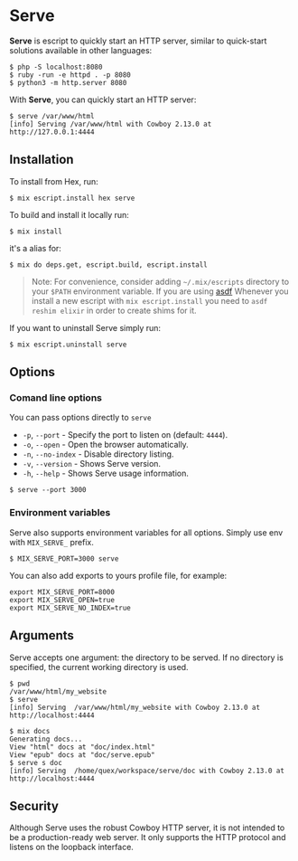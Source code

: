 # Serve

**Serve** is escript to quickly start an HTTP server, similar to quick-start solutions available in other languages:

```shell
$ php -S localhost:8080
$ ruby -run -e httpd . -p 8080
$ python3 -m http.server 8080
```

With **Serve**, you can quickly start an HTTP server:

```shell
$ serve /var/www/html
[info] Serving /var/www/html with Cowboy 2.13.0 at http://127.0.0.1:4444
```

## Installation

To install from Hex, run:

    $ mix escript.install hex serve

To build and install it locally run:

    $ mix install

it's a alias for:

    $ mix do deps.get, escript.build, escript.install

> Note: For convenience, consider adding `~/.mix/escripts` directory to your `$PATH` environment variable.
> If you are using [asdf](https://github.com/asdf-vm/asdf) Whenever you install a new escript with `mix escript.install` you need to `asdf reshim elixir` in order to create shims for it.

If you want to uninstall Serve simply run:

    $ mix escript.uninstall serve

## Options

### Comand line options

You can pass options directly to `serve`

- `-p`, `--port` - Specify the port to listen on (default: `4444`).
- `-o`, `--open` - Open the browser automatically.
- `-n`, `--no-index` - Disable directory listing.
- `-v`, `--version` - Shows Serve version.
- `-h`, `--help` - Shows Serve usage information.

```shell
$ serve --port 3000
```

### Environment variables

Serve also supports environment variables for all options. Simply use env with `MIX_SERVE_` prefix.

```shell
$ MIX_SERVE_PORT=3000 serve
```

You can also add exports to yours profile file, for example:
```
export MIX_SERVE_PORT=8000
export MIX_SERVE_OPEN=true
export MIX_SERVE_NO_INDEX=true
```

## Arguments

Serve accepts one argument: the directory to be served. If no directory is specified, the current working directory is used.

```shell
$ pwd
/var/www/html/my_website
$ serve
[info] Serving  /var/www/html/my_website with Cowboy 2.13.0 at http://localhost:4444
```

```shell
$ mix docs
Generating docs...
View "html" docs at "doc/index.html"
View "epub" docs at "doc/serve.epub"
$ serve s doc
[info] Serving  /home/quex/workspace/serve/doc with Cowboy 2.13.0 at http://localhost:4444
```

## Security

Although Serve uses the robust Cowboy HTTP server, it is not intended to be a production-ready web server. It only supports the HTTP protocol and listens on the loopback interface.